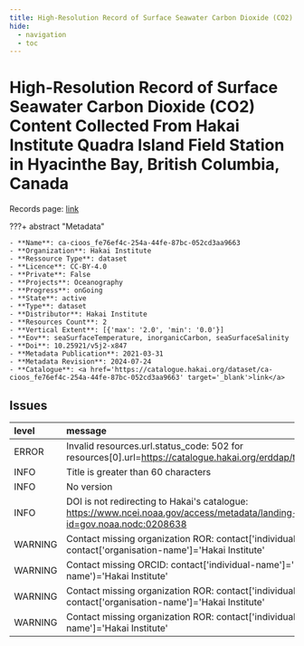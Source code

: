 ```yaml
---
title: High-Resolution Record of Surface Seawater Carbon Dioxide (CO2) Content Collected From Hakai Institute Quadra Island Field Station in Hyacinthe Bay, British Columbia, Canada
hide:
  - navigation
  - toc
---
```


# High-Resolution Record of Surface Seawater Carbon Dioxide (CO2) Content Collected From Hakai Institute Quadra Island Field Station in Hyacinthe Bay, British Columbia, Canada

Records page: <a href='https://catalogue.hakai.org/dataset/ca-cioos_fe76ef4c-254a-44fe-87bc-052cd3aa9663' target='_blank'>link</a>

???+ abstract "Metadata"

    - **Name**: ca-cioos_fe76ef4c-254a-44fe-87bc-052cd3aa9663 
    - **Organization**: Hakai Institute 
    - **Ressource Type**: dataset 
    - **Licence**: CC-BY-4.0 
    - **Private**: False 
    - **Projects**: Oceanography 
    - **Progress**: onGoing 
    - **State**: active 
    - **Type**: dataset 
    - **Distributor**: Hakai Institute 
    - **Resources Count**: 2 
    - **Vertical Extent**: [{'max': '2.0', 'min': '0.0'}] 
    - **Eov**: seaSurfaceTemperature, inorganicCarbon, seaSurfaceSalinity 
    - **Doi**: 10.25921/v5j2-x847 
    - **Metadata Publication**: 2021-03-31 
    - **Metadata Revision**: 2024-07-24 
    - **Catalogue**: <a href='https://catalogue.hakai.org/dataset/ca-cioos_fe76ef4c-254a-44fe-87bc-052cd3aa9663' target='_blank'>link</a> 

<div id='map'></div>




## Issues
| level   | message                                                                                                                              |
|:--------|:-------------------------------------------------------------------------------------------------------------------------------------|
| ERROR   | Invalid resources.url.status_code: 502 for resources[0].url=https://catalogue.hakai.org/erddap/tabledap/HakaiQuadraBoLResearch.html  |
| INFO    | Title is greater than 60 characters                                                                                                  |
| INFO    | No version                                                                                                                           |
| INFO    | DOI is not redirecting to Hakai's catalogue: https://www.ncei.noaa.gov/access/metadata/landing-page/bin/iso?id=gov.noaa.nodc:0208638 |
| WARNING | Contact missing organization ROR:  contact['individual-name']='Weekes, Carrie' contact['organisation-name']='Hakai Institute'        |
| WARNING | Contact missing ORCID: contact['individual-name']='Hare, Alex' contact.get('organisation-name')='Hakai Institute'                    |
| WARNING | Contact missing organization ROR:  contact['individual-name']='Hare, Alex' contact['organisation-name']='Hakai Institute'            |
| WARNING | Contact missing organization ROR:  contact['individual-name']='' contact['organisation-name']='Hakai Institute'                      |


<script>
   document.addEventListener("DOMContentLoaded", function() {
    var map = L.map('map').setView([51.505, -125.09], 5);
    L.tileLayer('https://tile.openstreetmap.org/{z}/{x}/{y}.png', {
        maxZoom: 19,
        attribution: '&copy; <a href="http://www.openstreetmap.org/copyright">OpenStreetMap</a>'
    }).addTo(map);
    var geojsonFeature = {
        "type": "Feature",
        "properties": {
            "name" : "High-Resolution Record of Surface Seawater Carbon Dioxide (CO2) Content Collected From Hakai Institute Quadra Island Field Station in Hyacinthe Bay, British Columbia, Canada"
        },
        "geometry": {'type': 'Point', 'coordinates': [-125.222, 50.116]}
    }
    L.geoJSON(geojsonFeature).addTo(map);
   })
</script>